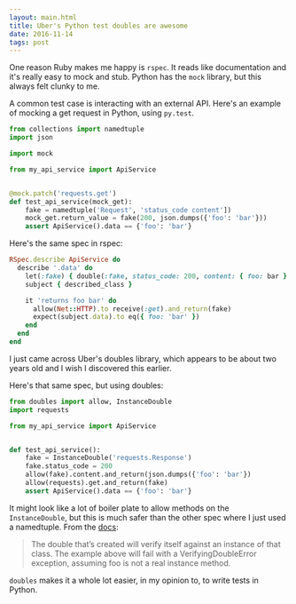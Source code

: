 ```yaml
---
layout: main.html
title: Uber's Python test doubles are awesome
date: 2016-11-14
tags: post
---
```


One reason Ruby makes me happy is `rspec`. It reads like documentation and it's really easy to mock and stub.
Python has the `mock` library, but this always felt clunky to me.

A common test case is interacting with an external API.
Here's an example of mocking a get request in Python, using `py.test`.

```python
from collections import namedtuple
import json

import mock

from my_api_service import ApiService


@mock.patch('requests.get')
def test_api_service(mock_get):
    fake = namedtuple('Request', 'status_code content'])
    mock_get.return_value = fake(200, json.dumps({'foo': 'bar'}))
    assert ApiService().data == {'foo': 'bar'}
```

Here's the same spec in rspec:

```ruby
RSpec.describe ApiService do
  describe '.data' do
    let(:fake) { double(:fake, status_code: 200, content: { foo: bar }.to_json }
    subject { described_class }

    it 'returns foo bar' do
      allow(Net::HTTP).to receive(:get).and_return(fake)
      expect(subject.data).to eq({ foo: 'bar' })
    end
  end
end
```

I just came across Uber's doubles library, which appears to be about two years old and I wish I discovered this
earlier.

Here's that same spec, but using doubles:

```python
from doubles import allow, InstanceDouble
import requests

from my_api_service import ApiService


def test_api_service():
    fake = InstanceDouble('requests.Response')
    fake.status_code = 200
    allow(fake).content.and_return(json.dumps({'foo': 'bar'})
    allow(requests).get.and_return(fake)
    assert ApiService().data == {'foo': 'bar'}

```

It might look like a lot of boiler plate to allow methods on the `InstanceDouble`, but this is much safer
than the other spec where I just used a namedtuple. From the [docs](http://doubles.readthedocs.io/en/latest/usage.html#pure-doubles):

> The double that’s created will verify itself against an instance of that class.
> The example above will fail with a VerifyingDoubleError exception, assuming foo is not a real instance method.

`doubles` makes it a whole lot easier, in my opinion to, to write tests in Python.
